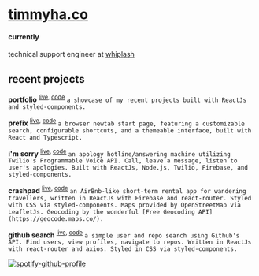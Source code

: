 # [timmyha.co](https://timmyha.vercel.app)

#### currently

technical support engineer at [whiplash](https://github.com/whiplashmerch)

## recent projects

**portfolio** <sup>[live](https://timmyha.co), [code](https://github.com/timmyha/portfolio-website)</sup> `a showcase of my recent projects built with ReactJs and styled-components.`

**prefix** <sup>[live](https://prefix.timmyha.co), [code](https://github.com/timmyha/prefix)</sup> `a browser newtab start page, featuring a customizable search, configurable shortcuts, and a themeable interface, built with React and Typescript.`

**i'm sorry** <sup>[live](https://imsorry.vercel.app), [code](https://github.com/catmcclelland/another-apology-line)</sup> `an apology hotline/answering machine utilizing Twilio's Programmable Voice API. Call, leave a message, listen to user's apologies. Built with ReactJs, Node.js, Twilio, Firebase, and styled-components.`

**crashpad** <sup>[live](https://crashpad.vercel.app), [code](https://github.com/timmyha/crashpad)</sup> `an AirBnb-like short-term rental app for wandering travellers, written in ReactJs with Firebase and react-router. Styled with CSS via styled-components. Maps provided by OpenStreetMap via LeafletJs. Geocoding by the wonderful [Free Geocoding API](https://geocode.maps.co/).`

**github search** <sup>[live](https://timmy-github.herokuapp.com/), [code](https://github.com/timmyha/github-search)</sup> `a simple user and repo search using Github's API. Find users, view profiles, navigate to repos. Written in ReactJs with react-router and axios. Styled in CSS via styled-components.`

[![spotify-github-profile](https://spotify-github-profile.vercel.app/api/view?uid=0n6pliuehft62qwk7nu83bu33&cover_image=true&theme=default&bar_color=ae6a92&bar_color_cover=false)](https://github.com/kittinan/spotify-github-profile)
